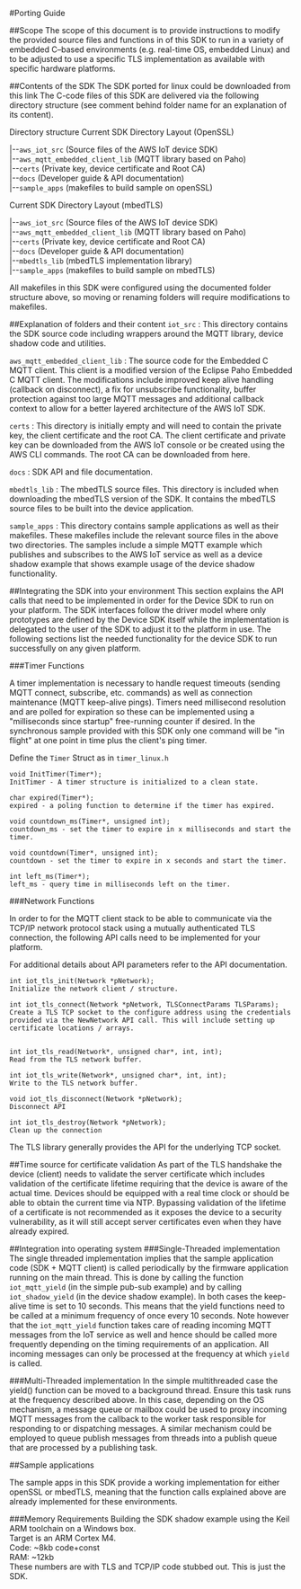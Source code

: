 #Porting Guide

##Scope
The scope of this document is to provide instructions to modify the provided source files and functions in of this SDK to run in a variety of embedded C–based environments (e.g. real-time OS, embedded Linux) and to be adjusted to use a specific TLS implementation as available with specific hardware platforms.

##Contents of the SDK
The SDK ported for linux could be downloaded from this link The C-code files of this SDK are delivered via the following directory structure (see comment behind folder name for an explanation of its content). 

Directory structure Current SDK Directory Layout (OpenSSL)

|--`aws_iot_src` (Source files of the AWS IoT device SDK)<br> 
|--`aws_mqtt_embedded_client_lib` (MQTT library based on Paho)<br>
|--`certs` (Private key, device certificate and Root CA) <br>
|--`docs` (Developer guide & API documentation) <br>
|--`sample_apps` (makefiles to build sample on openSSL) <br>

Current SDK Directory Layout (mbedTLS)

|--`aws_iot_src` (Source files of the AWS IoT device SDK) <br>
|--`aws_mqtt_embedded_client_lib` (MQTT library based on Paho) <br>
|--`certs` (Private key, device certificate and Root CA) <br>
|--`docs` (Developer guide & API documentation) <br>
|--`mbedtls_lib` (mbedTLS implementation library) <br>
|--`sample_apps` (makefiles to build sample on mbedTLS) <br> 

All makefiles in this SDK were configured using the documented folder structure above, so moving or renaming folders will require modifications to makefiles.

##Explanation of folders and their content
`iot_src` : This directory contains the SDK source code including wrappers around the MQTT library, device shadow code and utilities.

`aws_mqtt_embedded_client_lib` : The source code for the Embedded C MQTT client. This client is a modified version of the Eclipse Paho Embedded C MQTT client. The modifications include improved keep alive handling (callback on disconnect), a fix for unsubscribe functionality, buffer protection against too large MQTT messages and additional callback context to allow for a better layered architecture of the AWS IoT SDK.

`certs` : This directory is initially empty and will need to contain the private key, the client certificate and the root CA. The client certificate and private key can be downloaded from the AWS IoT console or be created using the AWS CLI commands. The root CA can be downloaded from here.

`docs` : SDK API and file documentation.

`mbedtls_lib` : The mbedTLS source files. This directory is included when downloading the mbedTLS version of the SDK. It contains the mbedTLS source files to be built into the device application.

`sample_apps` : This directory contains sample applications as well as their makefiles. These makefiles include the relevant source files in the above two directories. The samples include a simple MQTT example which publishes and subscribes to the AWS IoT service as well as a device shadow example that shows example usage of the device shadow functionality.

##Integrating the SDK into your environment
This section explains the API calls that need to be implemented in order for the Device SDK to run on your platform. The SDK interfaces follow the driver model where only prototypes are defined by the Device SDK itself while the implementation is delegated to the user of the SDK to adjust it to the platform in use. The following sections list the needed functionality for the device SDK to run successfully on any given platform.

###Timer Functions

A timer implementation is necessary to handle request timeouts (sending MQTT connect, subscribe, etc. commands) as well as connection maintenance (MQTT keep-alive pings). Timers need millisecond resolution and are polled for expiration so these can be implemented using a "milliseconds since startup" free-running counter if desired. In the synchronous sample provided with this SDK only one command will be "in flight" at one point in time plus the client's ping timer. 

Define the `Timer` Struct as in `timer_linux.h`

```
void InitTimer(Timer*);InitTimer - A timer structure is initialized to a clean state.char expired(Timer*);expired - a poling function to determine if the timer has expired.void countdown_ms(Timer*, unsigned int);countdown_ms - set the timer to expire in x milliseconds and start the timer.void countdown(Timer*, unsigned int);countdown - set the timer to expire in x seconds and start the timer.int left_ms(Timer*);left_ms - query time in milliseconds left on the timer.
```

###Network Functions

In order to for the MQTT client stack to be able to communicate via the TCP/IP network protocol stack using a mutually authenticated TLS connection, the following API calls need to be implemented for your platform. 

For additional details about API parameters refer to the API documentation.

```
int iot_tls_init(Network *pNetwork);
Initialize the network client / structure.  int iot_tls_connect(Network *pNetwork, TLSConnectParams TLSParams);
Create a TLS TCP socket to the configure address using the credentials provided via the NewNetwork API call. This will include setting up certificate locations / arrays.int iot_tls_read(Network*, unsigned char*, int, int);
Read from the TLS network buffer.int iot_tls_write(Network*, unsigned char*, int, int);Write to the TLS network buffer.void iot_tls_disconnect(Network *pNetwork);Disconnect APIint iot_tls_destroy(Network *pNetwork);
Clean up the connection```
The TLS library generally provides the API for the underlying TCP socket.

##Time source for certificate validation
As part of the TLS handshake the device (client) needs to validate the server certificate which includes validation of the certificate lifetime requiring that the device is aware of the actual time. Devices should be equipped with a real time clock or should be able to obtain the current time via NTP. Bypassing validation of the lifetime of a certificate is not recommended as it exposes the device to a security vulnerability, as it will still accept server certificates even when they have already expired.

##Integration into operating system
###Single-Threaded implementation
The single threaded implementation implies that the sample application code (SDK + MQTT client) is called periodically by the firmware application running on the main thread. This is done by calling the function `iot_mqtt_yield` (in the simple pub-sub example) and by calling `iot_shadow_yield` (in the device shadow example). In both cases the keep-alive time is set to 10 seconds. This means that the yield functions need to be called at a minimum frequency of once every 10 seconds. Note however that the `iot_mqtt_yield` function takes care of reading incoming MQTT messages from the IoT service as well and hence should be called more frequently depending on the timing requirements of an application. All incoming messages can only be processed at the frequency at which `yield` is called.

###Multi-Threaded implementation
In the simple multithreaded case the yield() function can be moved to a background thread. Ensure this task runs at the frequency described above. In this case, depending on the OS mechanism, a message queue or mailbox could be used to proxy incoming MQTT messages from the callback to the worker task responsible for responding to or dispatching messages. A similar mechanism could be employed to queue publish messages from threads into a publish queue that are processed by a publishing task.

##Sample applications

The sample apps in this SDK provide a working implementation for either openSSL or mbedTLS, meaning that the function calls explained above are already implemented for these environments.

###Memory Requirements
Building the SDK shadow example using the Keil ARM toolchain on a Windows box.<br>
Target is an ARM Cortex M4.<br>
Code: ~8kb code+const<br>
RAM: ~12kb<br>
These numbers are with TLS and TCP/IP code stubbed out. This is just the SDK.

